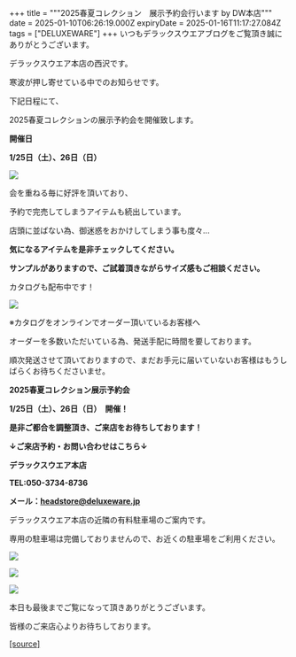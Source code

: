 +++
title = """2025春夏コレクション　展示予約会行います  by  DW本店"""
date = 2025-01-10T06:26:19.000Z
expiryDate = 2025-01-16T11:17:27.084Z
tags = ["DELUXEWARE"]
+++
いつもデラックスウエアブログをご覧頂き誠にありがとうございます。

デラックスウエア本店の西沢です。

寒波が押し寄せている中でのお知らせです。

下記日程にて、

2025春夏コレクションの展示予約会を開催致します。

**開催日**

**1/25日（土）、26日（日）**

[![](https://stat.ameba.jp/user_images/20250110/14/deluxeware/29/bf/j/o1170117015531582114.jpg)](https://stat.ameba.jp/user_images/20250110/14/deluxeware/29/bf/j/o1170117015531582114.jpg)

会を重ねる毎に好評を頂いており、

予約で完売してしまうアイテムも続出しています。

店頭に並ばない為、御迷惑をおかけしてしまう事も度々...

**気になるアイテムを是非チェックしてください。**

**サンプルがありますので、ご試着頂きながらサイズ感もご相談ください。**

カタログも配布中です！

[![](https://stat.ameba.jp/user_images/20250110/14/deluxeware/15/06/j/o1176088215531589081.jpg)](https://stat.ameba.jp/user_images/20250110/14/deluxeware/15/06/j/o1176088215531589081.jpg)

※カタログをオンラインでオーダー頂いているお客様へ

オーダーを多数いただいている為、発送手配に時間を要しております。

順次発送させて頂いておりますので、まだお手元に届いていないお客様はもうしばらくお待ちくださいませ。

**2025春夏コレクション展示予約会**

**1/25日（土）、26日（日）　開催！**

**是非ご都合を調整頂き、ご来店をお待ちしております！**

**↓ご来店予約・お問い合わせはこちら↓**

**デラックスウエア本店**

**TEL:050-3734-8736**

**メール：headstore@deluxeware.jp**

デラックスウエア本店の近隣の有料駐車場のご案内です。

専用の駐車場は完備しておりませんので、お近くの駐車場をご利用ください。

[![](https://stat.ameba.jp/user_images/20231002/16/deluxeware/6e/11/j/o0800080015345677212.jpg?caw=800)](https://ameblo.jp/deluxeware/image-12823266760-15345677212.html)

[![](https://stat.ameba.jp/user_images/20220415/12/deluxeware/3b/ce/j/o0800026015103175481.jpg?caw=800)](https://www.deluxeware.net/f/headstore)

[![](https://stat.ameba.jp/user_images/20240315/15/deluxeware/04/7f/j/o0800026015413271803.jpg?caw=800)](https://www.instagram.com/deluxeware/?hl=ja)

本日も最後までご覧になって頂きありがとうございます。

皆様のご来店心よりお待ちしております。

[[source]](https://ameblo.jp/deluxeware/entry-12881912577.html)

